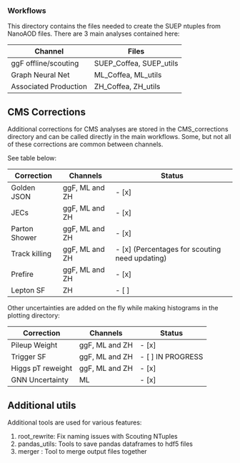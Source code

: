 ### Workflows

This directory contains the files needed to create the SUEP ntuples from NanoAOD files. There are 3 main analyses contained here:

| Channel               | Files                   |
| --------------------- | ----------------------- |
| ggF offline/scouting  | SUEP_Coffea, SUEP_utils |
| Graph Neural Net      | ML_Coffea, ML_utils     |
| Associated Production | ZH_Coffea, ZH_utils     |

## CMS Corrections

Additional corrections for CMS analyses are stored in the CMS_corrections directory and can be called directly in the main workflows. Some, but not all of these corrections are common between channels.

See table below:

| Correction        | Channels       | Status                                         |
| ----------------- | -------------- | ---------------------------------------------- |
| Golden JSON       | ggF, ML and ZH | - [x]                                          |
| JECs              | ggF, ML and ZH | - [x]                                          |
| Parton Shower     | ggF, ML and ZH | - [x]                                          |
| Track killing     | ggF, ML and ZH | - [x] (Percentages for scouting need updating) |
| Prefire           | ggF, ML and ZH | - [x]                                          |
| Lepton SF         | ZH             | - [ ]                                          |

Other uncertainties are added on the fly while making histograms in the plotting directory:

| Correction        | Channels       | Status            |
| ----------------- | -------------- | ----------------- |
| Pileup Weight     | ggF, ML and ZH | - [x]             |
| Trigger SF        | ggF, ML and ZH | - [ ] IN PROGRESS |
| Higgs pT reweight | ggF, ML and ZH | - [x]             |
| GNN Uncertainty   | ML             | - [x]             |

## Additional utils

Additional tools are used for various features:

1. root_rewrite: Fix naming issues with Scouting NTuples
2. pandas_utils: Tools to save pandas dataframes to hdf5 files
3. merger : Tool to merge output files together

